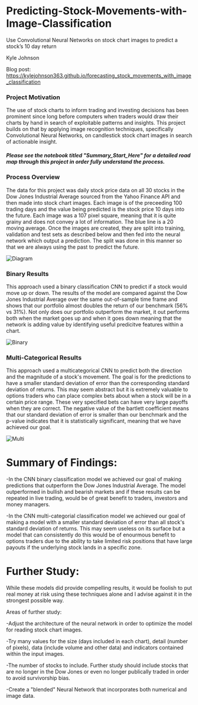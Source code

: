 # Predicting-Stock-Movements-with-Image-Classification
Use Convolutional Neural Networks on stock chart images to predict a stock’s 10 day return

Kyle Johnson

Blog post:  https://kylejohnson363.github.io/forecasting_stock_movements_with_image_classification

### Project Motivation
The use of stock charts to inform trading and investing decisions has been prominent since long before computers when traders would draw their charts by hand in search of exploitable patterns and insights.  This project builds on that by applying image recognition techniques, specifically Convolutional Neural Networks, on candlestick stock chart images in search of actionable insight.

##### Please see the notebook titled "Summary_Start_Here" for a detailed road map through this project in order fully understand the process.

### Process Overview

The data for this project was daily stock price data on all 30 stocks in the Dow Jones Industrial Average sourced from the Yahoo Finance API and then made into stock chart images.  Each image is of the preceeding 100 trading days and the value being predicted is the stock price 10 days into the future.  Each image was a 107 pixel square, meaning that it is quite grainy and does not convey a lot of information.  The blue line is a 20 moving average.  Once the images are created, they are split into training, validation and test sets as described below and then fed into the neural network which output a prediction.  The split was done in this manner so that we are always using the past to predict the future.

![Diagram](https://github.com/kylejohnson363/Predicting-Stock-Movements-with-Image-Classification/blob/master/Diagram.JPG)

### Binary Results
This approach used a binary classification CNN to predict if a stock would move up or down.  The results of the model are compared against the Dow Jones Industrial Average over the same out-of-sample time frame and shows that our portfolio almost doubles the return of our benchmark (56% vs 31%).  Not only does our portfolio outperform the market, it out performs both when the market goes up and when it goes down meaning that the network is adding value by identifying useful predicitve features within a chart.

![Binary](https://github.com/kylejohnson363/Predicting-Stock-Movements-with-Image-Classification/blob/master/Binary%20Results.JPG)

### Multi-Categorical Results
This approach used a multicategorical CNN to predict both the direction and the magnitude of a stock's movement.  The goal is for the predictions to have a smaller standard deviation of error than the corresponding standard deviation of returns.  This may seem abstract but it is extremely valuable to options traders who can place complex bets about when a stock will be in a certain price range.  These very specified bets can have very large payoffs when they are correct.  The negative value of the bartlett coefficient means that our standard deviation of error is smaller than our benchmark and the p-value indicates that it is statistically significant, meaning that we have achieved our goal.

![Multi](https://github.com/kylejohnson363/Predicting-Stock-Movements-with-Image-Classification/blob/master/Multi%20Results.JPG)

# Summary of Findings:
-In the CNN binary classification model we achieved our goal of making predictions that outperform the Dow Jones Industrial Average. The model outperformed in bullish and bearish markets and if these results can be repeated in live trading, would be of great benefit to traders, investors and money managers.

-In the CNN multi-categorial classification model we achieved our goal of making a model with a smaller standard deviation of error than all stock's standard deviation of returns. This may seem useless on its surface but a model that can consistently do this would be of enourmous benefit to options traders due to the ability to take limited risk positions that have large payouts if the underlying stock lands in a specific zone.

# Further Study:
While these models did provide compelling results, it would be foolish to put real money at risk using these techniques alone and I advise against it in the strongest possible way.

Areas of further study:

-Adjust the architecture of the neural network in order to optimize the model for reading stock chart images.

-Try many values for the size (days included in each chart), detail (number of pixels), data (include volume and other data) and indicators contained within the input images.

-The number of stocks to include. Further study should include stocks that are no longer in the Dow Jones or even no longer publically traded in order to avoid survivorship bias.

-Create a "blended" Neural Network that incorporates both numerical and image data.
